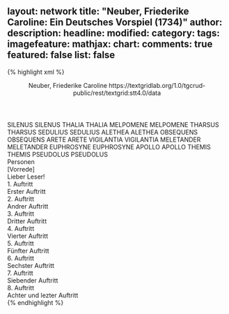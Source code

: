 layout: network
title: "Neuber, Friederike Caroline: Ein Deutsches Vorspiel (1734)"
author:
description:
headline:
modified:
category:
tags:
imagefeature:
mathjax:
chart:
comments: true
featured: false
list: false
---
{% highlight xml %}
<?xml-model href="http://raw.githubusercontent.com/DLiNa/project/master/rules/lina.rnc"?><?xml-model href="http://raw.githubusercontent.com/DLiNa/project/master/rules/lina.sch"?>
<play xmlns="http://lina.digital">
  <header>
    <title>Ein Deutsches Vorspiel</title>
    <subtitle/>
    <genretitle/>
    <author>Neuber, Friederike Caroline</author>
    <date type="print" when="1734"/>
    <date type="premiere"/>
    <date type="written"/>
    <source>https://textgridlab.org/1.0/tgcrud-public/rest/textgrid:stt4.0/data</source>
  </header>
  <personae>
    <character>
      <name>SILENUS</name>
      <alias xml:id="silenus">
        <name>SILENUS</name>
      </alias>
    </character>
    <character>
      <name>THALIA</name>
      <alias xml:id="thalia">
        <name>THALIA</name>
      </alias>
    </character>
    <character>
      <name>MELPOMENE</name>
      <alias xml:id="melpomene">
        <name>MELPOMENE</name>
      </alias>
    </character>
    <character>
      <name>THARSUS</name>
      <alias xml:id="tharsus">
        <name>THARSUS</name>
      </alias>
    </character>
    <character>
      <name>SEDULIUS</name>
      <alias xml:id="sedulius">
        <name>SEDULIUS</name>
      </alias>
    </character>
    <character>
      <name>ALETHEA</name>
      <alias xml:id="alethea">
        <name>ALETHEA</name>
      </alias>
    </character>
    <character>
      <name>OBSEQUENS</name>
      <alias xml:id="obsequens">
        <name>OBSEQUENS</name>
      </alias>
    </character>
    <character>
      <name>ARETE</name>
      <alias xml:id="arete">
        <name>ARETE</name>
      </alias>
    </character>
    <character>
      <name>VIGILANTIA</name>
      <alias xml:id="vigilantia">
        <name>VIGILANTIA</name>
      </alias>
    </character>
    <character>
      <name>MELETANDER</name>
      <alias xml:id="meletander">
        <name>MELETANDER</name>
      </alias>
    </character>
    <character>
      <name>EUPHROSYNE</name>
      <alias xml:id="euphrosyne">
        <name>EUPHROSYNE</name>
      </alias>
    </character>
    <character>
      <name>APOLLO</name>
      <alias xml:id="apollo">
        <name>APOLLO</name>
      </alias>
    </character>
    <character>
      <name>THEMIS</name>
      <alias xml:id="themis">
        <name>THEMIS</name>
      </alias>
    </character>
    <character>
      <name>PSEUDOLUS</name>
      <alias xml:id="pseudolus">
        <name>PSEUDOLUS</name>
      </alias>
    </character>
  </personae>
  <text>
    <div>
      <head>Personen</head>
    </div>
    <div>
      <head>[Vorrede]</head>
      <div>
        <head>Lieber Leser!</head>
      </div>
    </div>
    <div>
      <head>1. Auftritt</head>
      <div>
        <head>Erster Auftritt</head>
        <sp who="#silenus">
          <amount n="9" unit="speech_acts"/>
          <amount n="543" unit="words"/>
          <amount n="61" unit="lines"/>
          <amount n="2842" unit="chars"/>
        </sp>
        <sp who="#thalia">
          <amount n="8" unit="speech_acts"/>
          <amount n="470" unit="words"/>
          <amount n="53" unit="lines"/>
          <amount n="2481" unit="chars"/>
        </sp>
      </div>
    </div>
    <div>
      <head>2. Auftritt</head>
      <div>
        <head>Andrer Auftritt</head>
        <sp who="#silenus">
          <amount n="1" unit="speech_acts"/>
          <amount n="13" unit="words"/>
          <amount n="2" unit="lines"/>
          <amount n="79" unit="chars"/>
        </sp>
        <sp who="#melpomene">
          <amount n="7" unit="speech_acts"/>
          <amount n="289" unit="words"/>
          <amount n="31" unit="lines"/>
          <amount n="1475" unit="chars"/>
        </sp>
        <sp who="#tharsus">
          <amount n="6" unit="speech_acts"/>
          <amount n="238" unit="words"/>
          <amount n="27" unit="lines"/>
          <amount n="1294" unit="chars"/>
        </sp>
        <sp who="#sedulius">
          <amount n="3" unit="speech_acts"/>
          <amount n="121" unit="words"/>
          <amount n="15" unit="lines"/>
          <amount n="680" unit="chars"/>
        </sp>
        <sp who="#alethea">
          <amount n="2" unit="speech_acts"/>
          <amount n="136" unit="words"/>
          <amount n="14" unit="lines"/>
          <amount n="713" unit="chars"/>
        </sp>
      </div>
    </div>
    <div>
      <head>3. Auftritt</head>
      <div>
        <head>Dritter Auftritt</head>
        <sp who="#melpomene">
          <amount n="2" unit="speech_acts"/>
          <amount n="34" unit="words"/>
          <amount n="4" unit="lines"/>
          <amount n="185" unit="chars"/>
        </sp>
        <sp who="#obsequens">
          <amount n="1" unit="speech_acts"/>
          <amount n="37" unit="words"/>
          <amount n="4" unit="lines"/>
          <amount n="212" unit="chars"/>
        </sp>
        <sp who="#tharsus">
          <amount n="2" unit="speech_acts"/>
          <amount n="118" unit="words"/>
          <amount n="13" unit="lines"/>
          <amount n="669" unit="chars"/>
        </sp>
        <sp who="#sedulius">
          <amount n="1" unit="speech_acts"/>
          <amount n="37" unit="words"/>
          <amount n="4" unit="lines"/>
          <amount n="203" unit="chars"/>
        </sp>
        <sp who="#alethea">
          <amount n="1" unit="speech_acts"/>
          <amount n="70" unit="words"/>
          <amount n="8" unit="lines"/>
          <amount n="361" unit="chars"/>
        </sp>
      </div>
    </div>
    <div>
      <head>4. Auftritt</head>
      <div>
        <head>Vierter Auftritt</head>
        <sp who="#thalia">
          <amount n="3" unit="speech_acts"/>
          <amount n="113" unit="words"/>
          <amount n="12" unit="lines"/>
          <amount n="586" unit="chars"/>
        </sp>
        <sp who="#silenus">
          <amount n="2" unit="speech_acts"/>
          <amount n="46" unit="words"/>
          <amount n="5" unit="lines"/>
          <amount n="241" unit="chars"/>
        </sp>
      </div>
    </div>
    <div>
      <head>5. Auftritt</head>
      <div>
        <head>Fünfter Auftritt</head>
        <sp who="#alethea">
          <amount n="2" unit="speech_acts"/>
          <amount n="154" unit="words"/>
          <amount n="18" unit="lines"/>
          <amount n="847" unit="chars"/>
        </sp>
        <sp who="#arete">
          <amount n="5" unit="speech_acts"/>
          <amount n="110" unit="words"/>
          <amount n="13" unit="lines"/>
          <amount n="550" unit="chars"/>
        </sp>
        <sp who="#melpomene">
          <amount n="1" unit="speech_acts"/>
          <amount n="25" unit="words"/>
          <amount n="3" unit="lines"/>
          <amount n="117" unit="chars"/>
        </sp>
        <sp who="#vigilantia">
          <amount n="4" unit="speech_acts"/>
          <amount n="90" unit="words"/>
          <amount n="10" unit="lines"/>
          <amount n="455" unit="chars"/>
        </sp>
        <sp who="#meletander">
          <amount n="2" unit="speech_acts"/>
          <amount n="35" unit="words"/>
          <amount n="4" unit="lines"/>
          <amount n="178" unit="chars"/>
        </sp>
        <sp who="#euphrosyne">
          <amount n="2" unit="speech_acts"/>
          <amount n="134" unit="words"/>
          <amount n="14" unit="lines"/>
          <amount n="683" unit="chars"/>
        </sp>
        <sp who="#apollo">
          <amount n="2" unit="speech_acts"/>
          <amount n="104" unit="words"/>
          <amount n="11" unit="lines"/>
          <amount n="572" unit="chars"/>
        </sp>
        <sp who="#themis">
          <amount n="1" unit="speech_acts"/>
          <amount n="75" unit="words"/>
          <amount n="8" unit="lines"/>
          <amount n="415" unit="chars"/>
        </sp>
      </div>
    </div>
    <div>
      <head>6. Auftritt</head>
      <div>
        <head>Sechster Auftritt</head>
        <sp who="#pseudolus">
          <amount n="2" unit="speech_acts"/>
          <amount n="220" unit="words"/>
          <amount n="22" unit="lines"/>
          <amount n="1122" unit="chars"/>
        </sp>
        <sp who="#alethea">
          <amount n="1" unit="speech_acts"/>
          <amount n="38" unit="words"/>
          <amount n="4" unit="lines"/>
          <amount n="219" unit="chars"/>
        </sp>
      </div>
    </div>
    <div>
      <head>7. Auftritt</head>
      <div>
        <head>Siebender Auftritt</head>
        <sp who="#vigilantia">
          <amount n="2" unit="speech_acts"/>
          <amount n="103" unit="words"/>
          <amount n="12" unit="lines"/>
          <amount n="540" unit="chars"/>
        </sp>
        <sp who="#meletander">
          <amount n="2" unit="speech_acts"/>
          <amount n="19" unit="words"/>
          <amount n="3" unit="lines"/>
          <amount n="96" unit="chars"/>
        </sp>
        <sp who="#arete">
          <amount n="1" unit="speech_acts"/>
          <amount n="16" unit="words"/>
          <amount n="2" unit="lines"/>
          <amount n="100" unit="chars"/>
        </sp>
        <sp who="#apollo">
          <amount n="3" unit="speech_acts"/>
          <amount n="247" unit="words"/>
          <amount n="28" unit="lines"/>
          <amount n="1384" unit="chars"/>
        </sp>
        <sp who="#themis">
          <amount n="1" unit="speech_acts"/>
          <amount n="90" unit="words"/>
          <amount n="10" unit="lines"/>
          <amount n="526" unit="chars"/>
        </sp>
      </div>
    </div>
    <div>
      <head>8. Auftritt</head>
      <div>
        <head>Achter und lezter Auftritt</head>
        <sp who="#alethea">
          <amount n="2" unit="speech_acts"/>
          <amount n="111" unit="words"/>
          <amount n="12" unit="lines"/>
          <amount n="591" unit="chars"/>
        </sp>
        <sp who="#melpomene">
          <amount n="8" unit="speech_acts"/>
          <amount n="928" unit="words"/>
          <amount n="102" unit="lines"/>
          <amount n="5017" unit="chars"/>
        </sp>
        <sp who="#thalia">
          <amount n="3" unit="speech_acts"/>
          <amount n="198" unit="words"/>
          <amount n="21" unit="lines"/>
          <amount n="983" unit="chars"/>
        </sp>
        <sp who="#sedulius">
          <amount n="4" unit="speech_acts"/>
          <amount n="211" unit="words"/>
          <amount n="22" unit="lines"/>
          <amount n="1111" unit="chars"/>
        </sp>
        <sp who="#tharsus">
          <amount n="2" unit="speech_acts"/>
          <amount n="18" unit="words"/>
          <amount n="2" unit="lines"/>
          <amount n="106" unit="chars"/>
        </sp>
        <sp who="#themis">
          <amount n="1" unit="speech_acts"/>
          <amount n="55" unit="words"/>
          <amount n="6" unit="lines"/>
          <amount n="296" unit="chars"/>
        </sp>
      </div>
    </div>
  </text>
</play>
{% endhighlight %}